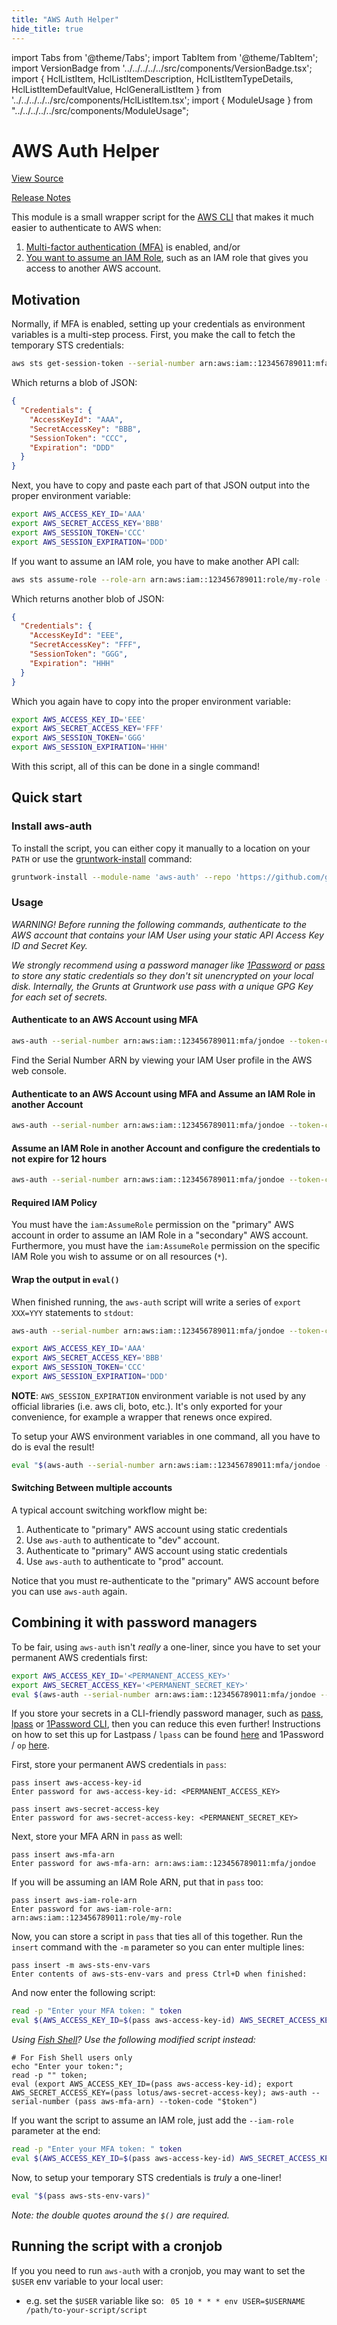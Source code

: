 ```yaml
---
title: "AWS Auth Helper"
hide_title: true
---
```


import Tabs from '@theme/Tabs';
import TabItem from '@theme/TabItem';
import VersionBadge from '../../../../../src/components/VersionBadge.tsx';
import { HclListItem, HclListItemDescription, HclListItemTypeDetails, HclListItemDefaultValue, HclGeneralListItem } from '../../../../../src/components/HclListItem.tsx';
import { ModuleUsage } from "../../../../../src/components/ModuleUsage";

<VersionBadge repoTitle="Security Modules" version="1.0.4" lastModifiedVersion="0.65.9"/>

# AWS Auth Helper

<a href="https://github.com/gruntwork-io/terraform-aws-security/tree/v1.0.4/modules/aws-auth" className="link-button" title="View the source code for this module in GitHub.">View Source</a>

<a href="https://github.com/gruntwork-io/terraform-aws-security/releases/tag/v0.65.9" className="link-button" title="Release notes for only versions which impacted this module.">Release Notes</a>

This module is a small wrapper script for the [AWS CLI](https://aws.amazon.com/cli/) that makes it much easier to
authenticate to AWS when:

1.  [Multi-factor authentication (MFA)](https://aws.amazon.com/premiumsupport/knowledge-center/authenticate-mfa-cli/) is
    enabled, and/or
2.  [You want to assume an IAM Role](http://docs.aws.amazon.com/cli/latest/reference/sts/assume-role.html), such as an
    IAM role that gives you access to another AWS account.

## Motivation

Normally, if MFA is enabled, setting up your credentials as environment variables is a multi-step process. First, you
make the call to fetch the temporary STS credentials:

```bash
aws sts get-session-token --serial-number arn:aws:iam::123456789011:mfa/jondoe --token-code 123456
```

Which returns a blob of JSON:

```json
{
  "Credentials": {
    "AccessKeyId": "AAA",
    "SecretAccessKey": "BBB",
    "SessionToken": "CCC",
    "Expiration": "DDD"
  }
}
```

Next, you have to copy and paste each part of that JSON output into the proper environment variable:

```bash
export AWS_ACCESS_KEY_ID='AAA'
export AWS_SECRET_ACCESS_KEY='BBB'
export AWS_SESSION_TOKEN='CCC'
export AWS_SESSION_EXPIRATION='DDD'
```

If you want to assume an IAM role, you have to make another API call:

```bash
aws sts assume-role --role-arn arn:aws:iam::123456789011:role/my-role --role-session-name my-name 
```

Which returns another blob of JSON:

```json
{
  "Credentials": {
    "AccessKeyId": "EEE",
    "SecretAccessKey": "FFF",
    "SessionToken": "GGG",
    "Expiration": "HHH"
  }
}
```

Which you again have to copy into the proper environment variable:

```bash
export AWS_ACCESS_KEY_ID='EEE'
export AWS_SECRET_ACCESS_KEY='FFF'
export AWS_SESSION_TOKEN='GGG'
export AWS_SESSION_EXPIRATION='HHH'
```

With this script, all of this can be done in a single command!

## Quick start

### Install aws-auth

To install the script, you can either copy it manually to a location on your `PATH` or use the
[gruntwork-install](https://github.com/gruntwork-io/gruntwork-installer) command:

```bash
gruntwork-install --module-name 'aws-auth' --repo 'https://github.com/gruntwork-io/terraform-aws-security' --tag 'v0.6.5'
```

### Usage

*WARNING! Before running the following commands, authenticate to the AWS account that contains your IAM User using your
static API Access Key ID and Secret Key.*

*We strongly recommend using a password manager like [1Password](https://1password.com/) or [pass](https://www.passwordstore.org/) to store any static credentials so they don't sit unencrypted on your local disk.
Internally, the Grunts at Gruntwork use pass with a unique GPG Key for each set of secrets.*

#### Authenticate to an AWS Account using MFA

```bash
aws-auth --serial-number arn:aws:iam::123456789011:mfa/jondoe --token-code 123456
```

Find the Serial Number ARN by viewing your IAM User profile in the AWS web console.

#### Authenticate to an AWS Account using MFA and Assume an IAM Role in another Account

```bash
aws-auth --serial-number arn:aws:iam::123456789011:mfa/jondoe --token-code 123456 --role-arn arn:aws:iam::123456789011:role/my-role
```

#### Assume an IAM Role in another Account and configure the credentials to not expire for 12 hours

```bash
aws-auth --serial-number arn:aws:iam::123456789011:mfa/jondoe --token-code 123456 --role-arn arn:aws:iam::123456789011:role/my-role --role-duration-seconds 43200
```

#### Required IAM Policy

You must have the `iam:AssumeRole` permission on the "primary" AWS account in order to assume an IAM Role in a "secondary"
AWS account. Furthermore, you must have the `iam:AssumeRole` permission on the specific IAM Role you wish to assume or
on all resources (`*`).

#### Wrap the output in `eval()`

When finished running, the `aws-auth` script will write a series of `export XXX=YYY` statements to `stdout`:

```bash
aws-auth --serial-number arn:aws:iam::123456789011:mfa/jondoe --token-code 123456

export AWS_ACCESS_KEY_ID='AAA'
export AWS_SECRET_ACCESS_KEY='BBB'
export AWS_SESSION_TOKEN='CCC'
export AWS_SESSION_EXPIRATION='DDD'
```

**NOTE**: `AWS_SESSION_EXPIRATION` environment variable is not used by any official libraries (i.e. aws cli, boto, etc.). It's only exported for your convenience, for example a wrapper that renews once expired.

To setup your AWS environment variables in one command, all you have to do is eval the result!

```bash
eval "$(aws-auth --serial-number arn:aws:iam::123456789011:mfa/jondoe --token-code 123456)"
```

#### Switching Between multiple accounts

A typical account switching workflow might be:

1.  Authenticate to "primary" AWS account using static credentials
2.  Use `aws-auth` to authenticate to "dev" account.
3.  Authenticate to "primary" AWS account using static credentials
4.  Use `aws-auth` to authenticate to "prod" account.

Notice that you must re-authenticate to the "primary" AWS account before you can use `aws-auth` again.

## Combining it with password managers

To be fair, using `aws-auth` isn't *really* a one-liner, since you have to set your permanent AWS credentials first:

```bash
export AWS_ACCESS_KEY_ID='<PERMANENT_ACCESS_KEY>'
export AWS_SECRET_ACCESS_KEY='<PERMANENT_SECRET_KEY>'
eval $(aws-auth --serial-number arn:aws:iam::123456789011:mfa/jondoe --token-code 123456)
```

If you store your secrets in a CLI-friendly password manager, such as [pass](https://www.passwordstore.org/),
[lpass](https://github.com/lastpass/lastpass-cli) or
[1Password CLI](https://support.1password.com/command-line-getting-started/), then you can reduce this even further! Instructions on how to set this up for Lastpass / `lpass` can be found [here](https://github.com/gruntwork-io/terraform-aws-security/tree/v1.0.4/modules/aws-auth/AWS-AUTH-LASTPASS.md) and 1Password / `op` [here](https://github.com/gruntwork-io/terraform-aws-security/tree/v1.0.4/modules/aws-auth/AWS-AUTH-1PASSWORD.md).

First, store your permanent AWS credentials in `pass`:

```
pass insert aws-access-key-id
Enter password for aws-access-key-id: <PERMANENT_ACCESS_KEY>

pass insert aws-secret-access-key
Enter password for aws-secret-access-key: <PERMANENT_SECRET_KEY>
```

Next, store your MFA ARN in `pass` as well:

```
pass insert aws-mfa-arn
Enter password for aws-mfa-arn: arn:aws:iam::123456789011:mfa/jondoe
```

If you will be assuming an IAM Role ARN, put that in `pass` too:

```
pass insert aws-iam-role-arn
Enter password for aws-iam-role-arn: arn:aws:iam::123456789011:role/my-role
```

Now, you can store a script in `pass` that ties all of this together. Run the `insert` command with the `-m` parameter
so you can enter multiple lines:

```
pass insert -m aws-sts-env-vars
Enter contents of aws-sts-env-vars and press Ctrl+D when finished:
```

And now enter the following script:

```bash
read -p "Enter your MFA token: " token
eval $(AWS_ACCESS_KEY_ID=$(pass aws-access-key-id) AWS_SECRET_ACCESS_KEY=$(pass aws-secret-access-key) aws-auth --serial-number $(pass aws-mfa-arn) --token-code "$token")
```

*Using [Fish Shell](https://fishshell.com/)? Use the following modified script instead:*

```fish
# For Fish Shell users only
echo "Enter your token:";
read -p "" token;
eval (export AWS_ACCESS_KEY_ID=(pass aws-access-key-id); export AWS_SECRET_ACCESS_KEY=(pass lotus/aws-secret-access-key); aws-auth --serial-number (pass aws-mfa-arn) --token-code "$token")
```

If you want the script to assume an IAM role, just add the `--iam-role` parameter at the end:

```bash
read -p "Enter your MFA token: " token
eval $(AWS_ACCESS_KEY_ID=$(pass aws-access-key-id) AWS_SECRET_ACCESS_KEY=$(pass aws-secret-access-key) aws-auth --serial-number $(pass aws-mfa-arn) --token-code "$token" --role-arn $(pass aws-iam-role-arn))
```

Now, to setup your temporary STS credentials is *truly* a one-liner!

```bash
eval "$(pass aws-sts-env-vars)"
```

*Note: the double quotes around the `$()` are required.*

## Running the script with a cronjob

If you you need to run `aws-auth` with a cronjob, you may want to set the `$USER` env variable to your local user:

*   e.g. set the `$USER` variable like so: `  05 10 * * * env USER=$USERNAME /path/to-your-script/script `

<!-- ##DOCS-SOURCER-START
{
  "originalSources": [
    "https://github.com/gruntwork-io/terraform-aws-security/tree/v1.0.4/modules/aws-auth/readme.md",
    "https://github.com/gruntwork-io/terraform-aws-security/tree/v1.0.4/modules/aws-auth/variables.tf",
    "https://github.com/gruntwork-io/terraform-aws-security/tree/v1.0.4/modules/aws-auth/outputs.tf"
  ],
  "sourcePlugin": "module-catalog-api",
  "hash": "3002fe2a59ae364d0f27b74c898156ce"
}
##DOCS-SOURCER-END -->
